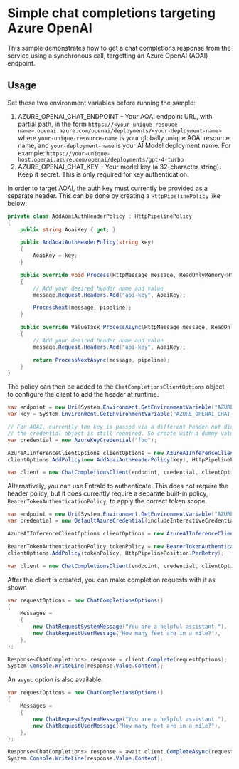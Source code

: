 # Simple chat completions targeting Azure OpenAI

This sample demonstrates how to get a chat completions response from the service using a synchronous call, targetting an Azure OpenAI (AOAI) endpoint.

## Usage

Set these two environment variables before running the sample:

1. AZURE_OPENAI_CHAT_ENDPOINT - Your AOAI endpoint URL, with partial path, in the form `https://<your-unique-resouce-name>.openai.azure.com/openai/deployments/<your-deployment-name>` where `your-unique-resource-name` is your globally unique AOAI resource name, and `your-deployment-name` is your AI Model deployment name. For example: `https://your-unique-host.openai.azure.com/openai/deployments/gpt-4-turbo`
2. AZURE_OPENAI_CHAT_KEY - Your model key (a 32-character string). Keep it secret. This is only required for key authentication.

In order to target AOAI, the auth key must currently be provided as a separate header. This can be done by creating a `HttpPipelinePolicy` like below:

```C# Snippet:Azure_AI_Inference_AoaiAuthHeaderPolicy
private class AddAoaiAuthHeaderPolicy : HttpPipelinePolicy
{
    public string AoaiKey { get; }

    public AddAoaiAuthHeaderPolicy(string key)
    {
        AoaiKey = key;
    }

    public override void Process(HttpMessage message, ReadOnlyMemory<HttpPipelinePolicy> pipeline)
    {
        // Add your desired header name and value
        message.Request.Headers.Add("api-key", AoaiKey);

        ProcessNext(message, pipeline);
    }

    public override ValueTask ProcessAsync(HttpMessage message, ReadOnlyMemory<HttpPipelinePolicy> pipeline)
    {
        // Add your desired header name and value
        message.Request.Headers.Add("api-key", AoaiKey);

        return ProcessNextAsync(message, pipeline);
    }
}
```

The policy can then be added to the `ChatCompletionsClientOptions` object, to configure the client to add the header at runtime.

```C# Snippet:Azure_AI_Inference_HelloWorldAoaiScenarioClientCreate
var endpoint = new Uri(System.Environment.GetEnvironmentVariable("AZURE_OPENAI_CHAT_ENDPOINT"));
var key = System.Environment.GetEnvironmentVariable("AZURE_OPENAI_CHAT_KEY");

// For AOAI, currently the key is passed via a different header not directly handled by the client, however
// the credential object is still required. So create with a dummy value.
var credential = new AzureKeyCredential("foo");

AzureAIInferenceClientOptions clientOptions = new AzureAIInferenceClientOptions();
clientOptions.AddPolicy(new AddAoaiAuthHeaderPolicy(key), HttpPipelinePosition.PerCall);

var client = new ChatCompletionsClient(endpoint, credential, clientOptions);
```

Alternatively, you can use EntraId to authenticate. This does not require the header policy, but it does currently require a separate built-in policy, `BearerTokenAuthenticationPolicy`, to apply the correct token scope.

```C# Snippet:Azure_AI_Inference_HelloWorldScenarioWithEntraIdClientCreate
var endpoint = new Uri(System.Environment.GetEnvironmentVariable("AZURE_OPENAI_CHAT_ENDPOINT"));
var credential = new DefaultAzureCredential(includeInteractiveCredentials: true);

AzureAIInferenceClientOptions clientOptions = new AzureAIInferenceClientOptions();

BearerTokenAuthenticationPolicy tokenPolicy = new BearerTokenAuthenticationPolicy(credential, new string[] { "https://cognitiveservices.azure.com/.default" });
clientOptions.AddPolicy(tokenPolicy, HttpPipelinePosition.PerRetry);

var client = new ChatCompletionsClient(endpoint, credential, clientOptions);
```

After the client is created, you can make completion requests with it as shown

```C# Snippet:Azure_AI_Inference_HelloWorldAoaiScenarioCompleteRequest
var requestOptions = new ChatCompletionsOptions()
{
    Messages =
    {
        new ChatRequestSystemMessage("You are a helpful assistant."),
        new ChatRequestUserMessage("How many feet are in a mile?"),
    },
};

Response<ChatCompletions> response = client.Complete(requestOptions);
System.Console.WriteLine(response.Value.Content);
```

An `async` option is also available.

```C# Snippet:Azure_AI_Inference_HelloWorldAoaiScenarioCompleteRequestAsync
var requestOptions = new ChatCompletionsOptions()
{
    Messages =
    {
        new ChatRequestSystemMessage("You are a helpful assistant."),
        new ChatRequestUserMessage("How many feet are in a mile?"),
    },
};

Response<ChatCompletions> response = await client.CompleteAsync(requestOptions);
System.Console.WriteLine(response.Value.Content);
```
